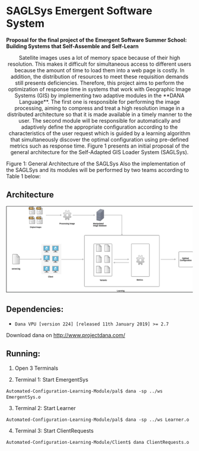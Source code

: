# SAGLSys Emergent Software System

**Proposal for the final project of the** ​ **Emergent Software Summer School:
Building Systems that Self-Assemble and Self-Learn**

<p align="center"> Satellite images uses a lot of memory space because of their high resolution. This makes it difficult for simultaneous access to different users because the amount of time to load them into a web page is costly. In addition, the distribution of resources to meet these requisition demands still presents deficiencies. Therefore, this project aims to perform the optimization of response time in systems that work with Geographic Image Systems (GIS) by implementing two adaptive modules in the **DANA Language**. 
The first one is responsible for performing the image processing, aiming to compress and treat a high resolution image in a distributed architecture so that it is made available in a timely manner to the user. The second module will be responsible for automatically and adaptively define the appropriate configuration according to the characteristics of the user request which is guided by a learning algorithm that simultaneously discover the optimal configuration using pre-defined metrics such as response time. Figure 1 presents an initial proposal of the general architecture for the Self-Adapted GIS Loader System (SAGLSys). </p>

Figure 1: General Architecture of the SAGLSys
Also the implementation of the SAGLSys and its modules will be performed by two
teams according to Table 1 below:

## Architecture
![alt tag](https://github.com/maikynata/Emergent-Software-Systems/raw/master/Automated-Configuration-Learning-Module/architecture/arch.png)


## Dependencies:
 - `Dana VPU [version 224] [released 11th January 2019] >= 2.7`

Download dana on http://www.projectdana.com/

## Running:
 1. Open 3 Terminals

 2. Terminal 1: Start EmergentSys
 ```
 Automated-Configuration-Learning-Module/pal$ dana -sp ../ws EmergentSys.o
 ```
 3. Terminal 2: Start Learner
 ```
 Automated-Configuration-Learning-Module/pal$ dana -sp ../ws Learner.o
 ```
 4. Terminal 3: Start ClientRequests
 ```
 Automated-Configuration-Learning-Module/Client$ dana ClientRequests.o
 ```
